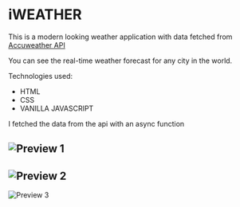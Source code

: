 # iWEATHER

This is a modern looking weather application with data fetched from [Accuweather API](https://www.accuweather.com/)

You can see the real-time weather forecast for any city in the world.

Technologies used:

* HTML
* CSS
* VANILLA JAVASCRIPT

I fetched the data from the api with an async function



![Preview 1](/img/preview.png)
---
![Preview 2](/img/preview3.png)
---
![Preview 3](/img/preview2.png)








